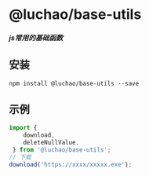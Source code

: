 # @luchao/base-utils
##### js常用的基础函数

安装
------
    npm install @luchao/base-utils --save

示例
------
```javascript
import { 
    download, 
    deleteNullValue,
 } from '@luchao/base-utils';
// 下载
download('https://xxxx/xxxxx.exe');
```